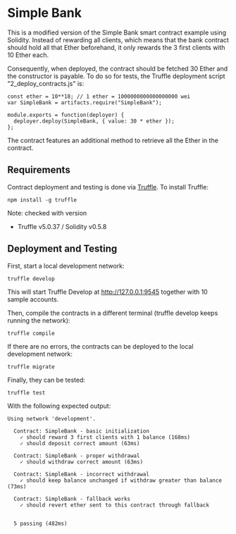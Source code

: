 # Simple Bank

This is a modified version of the Simple Bank smart contract example using Solidity. 
Instead of rewarding all clients, which means that the bank contract should hold all that Ether beforehand,
it only rewards the 3 first clients with 10 Ether each. 

Consequently, when deployed, the contract should be fetched 30 Ether and the constructor is payable. 
To do so for tests, the Truffle deployment script "2_deploy_contracts.js" is:

```
const ether = 10**18; // 1 ether = 1000000000000000000 wei
var SimpleBank = artifacts.require("SimpleBank");

module.exports = function(deployer) {
  deployer.deploy(SimpleBank, { value: 30 * ether });
};
```

The contract features an additional method to retrieve all the Ether in the contract.

## Requirements

Contract deployment and testing is done via [Truffle](https://truffleframework.com/). To install Truffle:

```
npm install -g truffle
```

Note: checked with version

* Truffle v5.0.37 / Solidity v0.5.8

## Deployment and Testing

First, start a local development network:

```
truffle develop
```

This will start Truffle Develop at http://127.0.0.1:9545 together with 10 sample accounts.

Then, compile the contracts in a different terminal (truffle develop keeps running the network):

```
truffle compile
```

If there are no errors, the contracts can be deployed to the local development network:

```
truffle migrate
```

Finally, they can be tested:

```
truffle test
```

With the following expected output:

```
Using network 'development'.

  Contract: SimpleBank - basic initialization
    ✓ should reward 3 first clients with 1 balance (168ms)
    ✓ should deposit correct amount (63ms)

  Contract: SimpleBank - proper withdrawal
    ✓ should withdraw correct amount (63ms)

  Contract: SimpleBank - incorrect withdrawal
    ✓ should keep balance unchanged if withdraw greater than balance (73ms)

  Contract: SimpleBank - fallback works
    ✓ should revert ether sent to this contract through fallback


  5 passing (482ms)
```
